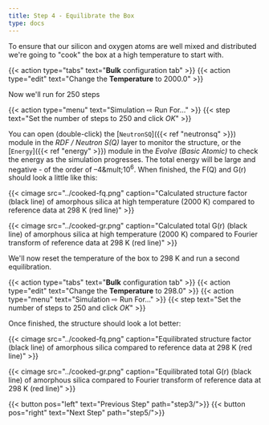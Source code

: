```yaml
---
title: Step 4 - Equilibrate the Box
type: docs
---
```



To ensure that our silicon and oxygen atoms are well mixed and distributed we're going to "cook" the box at a high temperature to start with.

{{< action type="tabs" text="**Bulk** configuration tab" >}}
{{< action type="edit" text="Change the **Temperature** to 2000.0" >}}


Now we'll run for 250 steps

{{< action type="menu" text="Simulation &#8680; Run For..." >}}
{{< step text="Set the number of steps to 250 and click _OK_" >}}

You can open (double-click) the [`NeutronSQ`]({{< ref "neutronsq" >}}) module in the _RDF / Neutron S(Q)_ layer to monitor the structure, or the [`Energy`]({{< ref "energy" >}}) module in the _Evolve (Basic Atomic)_ to check the energy as the simulation progresses. The total energy will be large and negative - of the order of &ndash;4&mult;10<sup>6</sup>. When finished, the F(Q) and G(r) should look a little like this:

{{< cimage src="../cooked-fq.png" caption="Calculated structure factor (black line) of amorphous silica at high temperature (2000 K) compared to reference data at 298 K (red line)" >}}

{{< cimage src="../cooked-gr.png" caption="Calculated total G(r) (black line) of amorphous silica at high temperature (2000 K) compared to Fourier transform of reference data at 298 K (red line)" >}}

We'll now reset the temperature of the box to 298 K and run a second equilibration.

{{< action type="tabs" text="**Bulk** configuration tab" >}}
{{< action type="edit" text="Change the **Temperature** to 298.0" >}}
{{< action type="menu" text="Simulation &#8680; Run For..." >}}
{{< step text="Set the number of steps to 250 and click _OK_" >}}


Once finished, the structure should look a lot better:

{{< cimage src="../cooked-fq.png" caption="Equilibrated structure factor (black line) of amorphous silica compared to reference data at 298 K (red line)" >}}

{{< cimage src="../cooked-gr.png" caption="Equilibrated total G(r) (black line) of amorphous silica compared to Fourier transform of reference data at 298 K (red line)" >}}

{{< button pos="left" text="Previous Step" path="step3/">}}
{{< button pos="right" text="Next Step" path="step5/">}}
